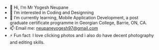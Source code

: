 - 👋 Hi, I’m Mr Yogesh Neupane
- 👀 I’m interested in Coding and Designning
- 🌱 I’m currently learning, Mobile Application Development, a post graduate certificate programme in Georgian College, Barrie, ON, CA.
- 📫 Email me: neupaneyogesh97@gmail.com
- ⚡ Fun fact: I love clicking photos and i also do have decent photography and editing skills.
